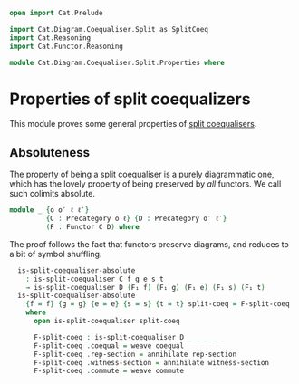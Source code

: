 ```agda
open import Cat.Prelude

import Cat.Diagram.Coequaliser.Split as SplitCoeq
import Cat.Reasoning
import Cat.Functor.Reasoning

module Cat.Diagram.Coequaliser.Split.Properties where
```

# Properties of split coequalizers

This module proves some general properties of [split coequalisers].

[split coequalisers]: Cat.Diagram.Coequaliser.Split.html

## Absoluteness

The property of being a split coequaliser is a purely diagrammatic one, which has
the lovely property of being preserved by _all_ functors. We call such colimits
absolute.

```agda
module _ {o o′ ℓ ℓ′}
         {C : Precategory o ℓ} {D : Precategory o′ ℓ′}
         (F : Functor C D) where
```
<!--
```agda
  private
    module C = Cat.Reasoning C
    module D = Cat.Reasoning D
    open Cat.Functor.Reasoning F
    open SplitCoeq
    variable
      A B E : C.Ob 
      f g e s t : C.Hom A B
```
-->

The proof follows the fact that functors preserve diagrams, and reduces to a bit
of symbol shuffling.

```agda
  is-split-coequaliser-absolute
    : is-split-coequaliser C f g e s t
    → is-split-coequaliser D (F₁ f) (F₁ g) (F₁ e) (F₁ s) (F₁ t)
  is-split-coequaliser-absolute
    {f = f} {g = g} {e = e} {s = s} {t = t} split-coeq = F-split-coeq
    where
      open is-split-coequaliser split-coeq

      F-split-coeq : is-split-coequaliser D _ _ _ _ _
      F-split-coeq .coequal = weave coequal
      F-split-coeq .rep-section = annihilate rep-section
      F-split-coeq .witness-section = annihilate witness-section
      F-split-coeq .commute = weave commute
```
